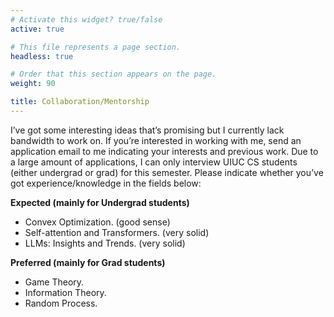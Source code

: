 ```yaml
---
# Activate this widget? true/false
active: true

# This file represents a page section.
headless: true

# Order that this section appears on the page.
weight: 90

title: Collaboration/Mentorship
---
```


I’ve got some interesting ideas that’s promising but I currently lack bandwidth to work on. If you’re interested in working with me, send an application email to me indicating your interests and previous work.  Due to a large amount of applications, I can only interview UIUC CS students (either undergrad or grad) for this semester. Please indicate whether you’ve got experience/knowledge in the fields below:

**Expected (mainly for Undergrad students)**

-   Convex Optimization. (good sense)
-   Self-attention and Transformers. (very solid)
-   LLMs: Insights and Trends. (very solid)

**Preferred (mainly for Grad students)**

-   Game Theory.
-   Information Theory.
-   Random Process.

